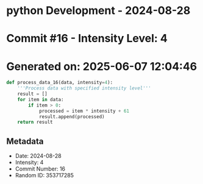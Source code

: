﻿# python Development - 2024-08-28
# Commit #16 - Intensity Level: 4
# Generated on: 2025-06-07 12:04:46
```python
def process_data_16(data, intensity=4):
    '''Process data with specified intensity level'''
    result = []
    for item in data:
        if item > 0:
            processed = item * intensity + 61
            result.append(processed)
    return result
```
## Metadata
- Date: 2024-08-28
- Intensity: 4
- Commit Number: 16
- Random ID: 353717285
